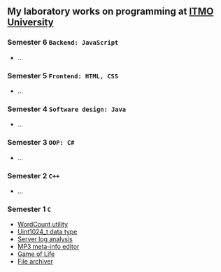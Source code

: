 ## My laboratory works on programming at [ITMO University](https://itmo.ru)
### Semester 6 `Backend: JavaScript`
* \.\.\.
### Semester 5 `Frontend: HTML, CSS`
* \.\.\.
### Semester 4 `Software design: Java`
* \.\.\.
### Semester 3 `OOP: C#`
* \.\.\.
### Semester 2 `C++`
* \.\.\.
### Semester 1 `C`
* [WordCount utility](https://github.com/ZISRF/Programming/tree/master/1sem/1lab)
* [Uint1024_t data type](https://github.com/ZISRF/Programming/tree/master/1sem/2lab)
* [Server log analysis](https://github.com/ZISRF/Programming/tree/master/1sem/3lab)
* [MP3 meta-info editor](https://github.com/ZISRF/Programming/tree/master/1sem/4lab)
* [Game of Life](https://github.com/ZISRF/Programming/tree/master/1sem/5lab)
* [File archiver](https://github.com/ZISRF/Programming/tree/master/1sem/6lab)